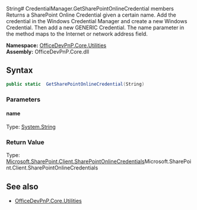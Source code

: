 String# CredentialManager.GetSharePointOnlineCredential members
Returns a SharePoint Online Credential given a certain name. Add the credential in the Windows Credential Manager and create a new Windows Credential. Then add a new GENERIC Credential. The name parameter in the method maps to the Internet or network address field.  

**Namespace:** [OfficeDevPnP.Core.Utilities](OfficeDevPnP.Core.Utilities.md)  
**Assembly:** OfficeDevPnP.Core.dll  
## Syntax
```C#
public static  GetSharePointOnlineCredential(String)
```
### Parameters
#### name
Type: [System.String](System.String.md) 
#### 
### Return Value
Type: [Microsoft.SharePoint.Client.SharePointOnlineCredentials](Microsoft.SharePoint.Client.SharePointOnlineCredentials.md)Microsoft.SharePoint.Client.SharePointOnlineCredentials
## See also
- [OfficeDevPnP.Core.Utilities](OfficeDevPnP.Core.Utilities.md)
